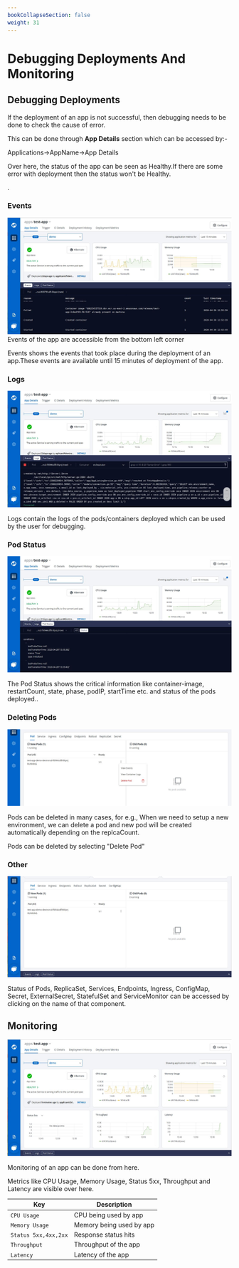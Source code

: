 ```yaml
---
bookCollapseSection: false
weight: 31
---
```

# Debugging Deployments And Monitoring
## Debugging Deployments


If the deployment of an app is not successful, then debugging needs to be done to check the cause of error.

This can be done through **App Details** section which can be accessed by:- 

Applications->AppName->App Details

Over here, the status of the app can be seen as Healthy.If there are some error with deployment then the status won't be Healthy.


.

### Events

![Debuggind Deployment](./app_detail1.jpg "Debuggind Deployment")
Events of the app are accessible from the bottom left corner

Events shows the events that took place during the deployment of an app.These events are available until 15 minutes of deployment of the app.


### Logs

![Debuggind Deployment](./app_detail2.jpg "Debuggind Deployment")

Logs contain the logs of the pods/containers deployed which can be used by the user for debugging.

### Pod Status

![Debuggind Deployment](./app_detail3.jpg "Debuggind Deployment")

The Pod Status shows the critical information like container-image, restartCount, state, phase, podIP, startTime etc. and status of the pods deployed..

### Deleting Pods

![Debuggind Deployment](./app_details4.jpg "Debuggind Deployment")

Pods can be deleted in many cases, for e.g.,
When we need to setup a new environment, we can delete a pod and new pod will be created automatically depending on the replcaCount.

Pods can be deleted by selecting "Delete Pod"


### Other

![Debuggind Deployment](./app_details5.jpg "Debuggind Deployment")

Status of Pods, ReplicaSet, Services, Endpoints, Ingress, ConfigMap, Secret, ExternalSecret, StatefulSet and ServiceMonitor can be accessed by clicking on the name of that component.

## Monitoring

![Debuggind Deployment](./app_detail7.jpg "Debuggind Deployment")

Monitoring of an app can be done from here.

Metrics like CPU Usage, Memory Usage, Status 5xx, Throughput and Latency are visible over here.

Key | Description
----|----
`CPU Usage` | CPU being used by app
`Memory Usage` | Memory being used by app
`Status 5xx,4xx,2xx` | Response status hits
`Throughput` | Throughput of the app
`Latency` | Latency of the app









  
